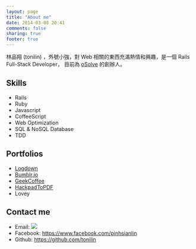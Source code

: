 ```yaml
---
layout: page
title: "About me"
date: 2014-03-08 20:41
comments: false
sharing: true
footer: true
---
```


林品翔 (tonilin) ，外號小強，對 Web 相關的東西充滿熱情和興趣，是一個 Rails Full-Stack Developer，
目前為 [oSolve](http://osolve.com/) 的創辦人。


## Skills

- Rails
- Ruby
- Javascript
- CoffeeScript
- Web Optimization
- SQL &amp; NoSQL Database
- TDD

## Portfolios

- [Logdown](http://logdown.com)
- [Bumblr.io](http://bumblr.io/)
- [GeekCoffee](http://geekcoffee.roachking.net/)
- [HackpadToPDF](http://hackpadtopdf.com/)
- Lovey



## Contact me

- Email: <img src="{{ root_url }}/upload/gmail.png">
- Facebook: https://www.facebook.com/pinhsianlin
- Github: https://github.com/tonilin


